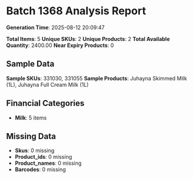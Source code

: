 # Batch 1368 Analysis Report

**Generation Time**: 2025-08-12 20:09:47

**Total Items**: 5
**Unique SKUs**: 2
**Unique Products**: 2
**Total Available Quantity**: 2400.00
**Near Expiry Products**: 0

## Sample Data
**Sample SKUs**: 331030, 331055
**Sample Products**: Juhayna Skimmed Milk (1L), Juhayna Full Cream Milk (1L)

## Financial Categories
- **Milk**: 5 items

## Missing Data
- **Skus**: 0 missing
- **Product_ids**: 0 missing
- **Product_names**: 0 missing
- **Barcodes**: 0 missing
